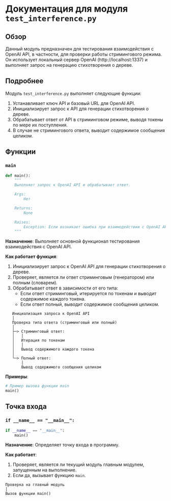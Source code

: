 # Документация для модуля `test_interference.py`

## Обзор

Данный модуль предназначен для тестирования взаимодействия с OpenAI API, в частности, для проверки работы стримингового режима. Он использует локальный сервер OpenAI (http://localhost:1337) и выполняет запрос на генерацию стихотворения о дереве.

## Подробнее

Модуль `test_interference.py` выполняет следующие функции:

1.  Устанавливает ключ API и базовый URL для OpenAI API.
2.  Инициализирует запрос к API для генерации стихотворения о дереве.
3.  Обрабатывает ответ от API в стриминговом режиме, выводя токены по мере их поступления.
4.  В случае не стримингового ответа, выводит содержимое сообщения целиком.

## Функции

### `main`

```python
def main():
    """
    Выполняет запрос к OpenAI API и обрабатывает ответ.

    Args:
        Нет

    Returns:
        None

    Raises:
        Exception: Если возникает ошибка при взаимодействии с OpenAI API.
    """
```

**Назначение**: Выполняет основной функционал тестирования взаимодействия с OpenAI API.

**Как работает функция**:

1.  Инициализирует запрос к OpenAI API для генерации стихотворения о дереве.
2.  Проверяет, является ли ответ стриминговым (генератором) или полным (словарем).
3.  Обрабатывает ответ в зависимости от его типа:
    *   Если ответ стриминговый, итерируется по токенам и выводит содержимое каждого токена.
    *   Если ответ полный, выводит содержимое сообщения целиком.

```
   Инициализация запроса к OpenAI API
   │
   Проверка типа ответа (стриминговый или полный)
   │
   ├─> Стриминговый ответ:
   │   │
   │   Итерация по токенам
   │   │
   │   Вывод содержимого каждого токена
   │
   └─> Полный ответ:
       │
       Вывод содержимого сообщения целиком
```

**Примеры**:

```python
# Пример вызова функции main
main()
```

## Точка входа

### `if __name__ == "__main__":`

```python
if __name__ == "__main__":
    main()
```

**Назначение**: Определяет точку входа в программу.

**Как работает**:

1.  Проверяет, является ли текущий модуль главным модулем, запущенным на выполнение.
2.  Если да, вызывает функцию `main`.
```
Проверка на главный модуль
│
Вызов функции main()